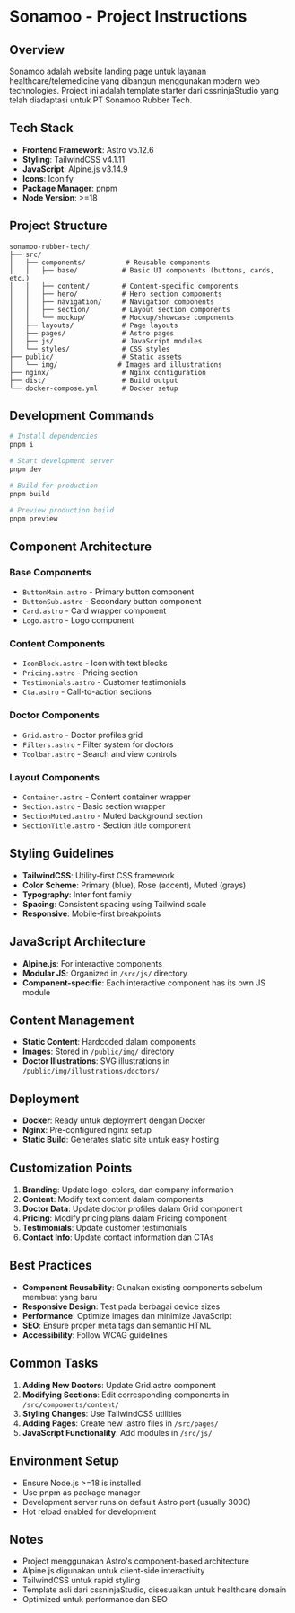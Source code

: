 # Sonamoo - Project Instructions

## Overview

Sonamoo adalah website landing page untuk layanan healthcare/telemedicine yang dibangun menggunakan modern web technologies. Project ini adalah template starter dari cssninjaStudio yang telah diadaptasi untuk PT Sonamoo Rubber Tech.

## Tech Stack

- **Frontend Framework**: Astro v5.12.6
- **Styling**: TailwindCSS v4.1.11
- **JavaScript**: Alpine.js v3.14.9
- **Icons**: Iconify
- **Package Manager**: pnpm
- **Node Version**: >=18

## Project Structure

```
sonamoo-rubber-tech/
├── src/
│   ├── components/          # Reusable components
│   │   ├── base/           # Basic UI components (buttons, cards, etc.)
│   │   ├── content/        # Content-specific components
│   │   ├── hero/           # Hero section components
│   │   ├── navigation/     # Navigation components
│   │   ├── section/        # Layout section components
│   │   └── mockup/         # Mockup/showcase components
│   ├── layouts/            # Page layouts
│   ├── pages/              # Astro pages
│   ├── js/                 # JavaScript modules
│   └── styles/             # CSS styles
├── public/                 # Static assets
│   └── img/               # Images and illustrations
├── nginx/                  # Nginx configuration
├── dist/                   # Build output
└── docker-compose.yml      # Docker setup
```

## Development Commands

```bash
# Install dependencies
pnpm i

# Start development server
pnpm dev

# Build for production
pnpm build

# Preview production build
pnpm preview
```

## Component Architecture

### Base Components

- `ButtonMain.astro` - Primary button component
- `ButtonSub.astro` - Secondary button component
- `Card.astro` - Card wrapper component
- `Logo.astro` - Logo component

### Content Components

- `IconBlock.astro` - Icon with text blocks
- `Pricing.astro` - Pricing section
- `Testimonials.astro` - Customer testimonials
- `Cta.astro` - Call-to-action sections

### Doctor Components

- `Grid.astro` - Doctor profiles grid
- `Filters.astro` - Filter system for doctors
- `Toolbar.astro` - Search and view controls

### Layout Components

- `Container.astro` - Content container wrapper
- `Section.astro` - Basic section wrapper
- `SectionMuted.astro` - Muted background section
- `SectionTitle.astro` - Section title component

## Styling Guidelines

- **TailwindCSS**: Utility-first CSS framework
- **Color Scheme**: Primary (blue), Rose (accent), Muted (grays)
- **Typography**: Inter font family
- **Spacing**: Consistent spacing using Tailwind scale
- **Responsive**: Mobile-first breakpoints

## JavaScript Architecture

- **Alpine.js**: For interactive components
- **Modular JS**: Organized in `/src/js/` directory
- **Component-specific**: Each interactive component has its own JS module

## Content Management

- **Static Content**: Hardcoded dalam components
- **Images**: Stored in `/public/img/` directory
- **Doctor Illustrations**: SVG illustrations in `/public/img/illustrations/doctors/`

## Deployment

- **Docker**: Ready untuk deployment dengan Docker
- **Nginx**: Pre-configured nginx setup
- **Static Build**: Generates static site untuk easy hosting

## Customization Points

1. **Branding**: Update logo, colors, dan company information
2. **Content**: Modify text content dalam components
3. **Doctor Data**: Update doctor profiles dalam Grid component
4. **Pricing**: Modify pricing plans dalam Pricing component
5. **Testimonials**: Update customer testimonials
6. **Contact Info**: Update contact information dan CTAs

## Best Practices

- **Component Reusability**: Gunakan existing components sebelum membuat yang baru
- **Responsive Design**: Test pada berbagai device sizes
- **Performance**: Optimize images dan minimize JavaScript
- **SEO**: Ensure proper meta tags dan semantic HTML
- **Accessibility**: Follow WCAG guidelines

## Common Tasks

1. **Adding New Doctors**: Update Grid.astro component
2. **Modifying Sections**: Edit corresponding components in `/src/components/content/`
3. **Styling Changes**: Use TailwindCSS utilities
4. **Adding Pages**: Create new .astro files in `/src/pages/`
5. **JavaScript Functionality**: Add modules in `/src/js/`

## Environment Setup

- Ensure Node.js >=18 is installed
- Use pnpm as package manager
- Development server runs on default Astro port (usually 3000)
- Hot reload enabled for development

## Notes

- Project menggunakan Astro's component-based architecture
- Alpine.js digunakan untuk client-side interactivity
- TailwindCSS untuk rapid styling
- Template asli dari cssninjaStudio, disesuaikan untuk healthcare domain
- Optimized untuk performance dan SEO
